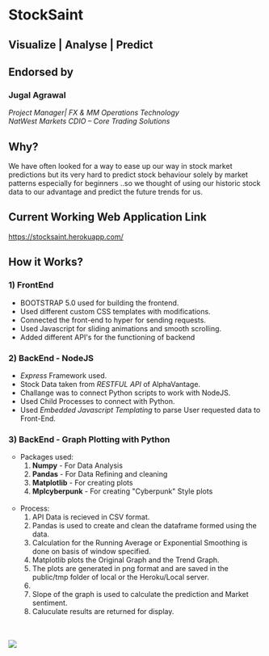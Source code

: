 # StockSaint
## Visualize | Analyse | Predict

## Endorsed by
### <b>Jugal Agrawal</b>

_Project Manager|  FX & MM Operations Technology    
NatWest Markets CDIO – Core Trading Solutions_

## Why?

We have often looked for a way to ease up our way in stock market predictions but its very hard to predict stock behaviour solely by market patterns especially for beginners ..so we thought of using our historic stock data to our advantage and predict the future trends for us.

## Current Working Web Application Link
https://stocksaint.herokuapp.com/

## How it Works?

### 1) FrontEnd 
* BOOTSTRAP 5.0 used for building the frontend.
* Used different custom CSS templates with modifications.
* Connected the front-end to hyper for sending requests.
* Used Javascript for sliding animations and smooth scrolling.
* Added different API's for the functioning of backend

### 2) BackEnd - NodeJS
* _Express_ Framework used.
* Stock Data taken from _RESTFUL API_ of AlphaVantage.
* Challange was to connect Python scripts to work with NodeJS.
* Used Child Processes to connect with Python.
* Used _Embedded Javascript Templating_ to parse User requested data to Front-End. 

### 3) BackEnd - Graph Plotting with Python
<ul type='circle'>
  <li>
    Packages used:
    <ol type="1">
      <li><strong>Numpy</strong> - For Data Analysis</li>
      <li><strong>Pandas</strong> - For Data Refining and cleaning</li>
      <li><strong>Matplotlib</strong> - For creating plots</li>
      <li><strong>Mplcyberpunk</strong> - For creating "Cyberpunk" Style plots</li>
    </ol>
  </li>
  
  <br>
  
  <li>
    Process:
    <ol type="1">  
      <li>API Data is recieved in CSV format.</li>
      <li>Pandas is used to create and clean the dataframe formed using the data.</li>
      <li>Calculation for the Running Average or Exponential Smoothing is done on basis of window specified.</li>
      <li>Matplotlib plots the Original Graph and the Trend Graph.</li>
      <li>The plots are generated in png format and are saved in the public/tmp folder of local or the Heroku/Local server.<li>
      <li>Slope of the graph is used to calculate the prediction and Market sentiment.</li>
      <li>Caluculate results are returned for display.</li>
    </ol>
  </li>
</ul>

<br/> <br/>
<img src="https://github.com/1Bit-Developers/StockSaint/blob/main/public/site_usage_ss/readme_fast.gif">
<br/> <br/>
